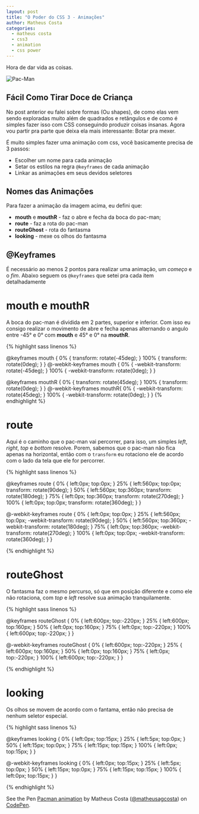 ```yaml
---
layout: post
title: "O Poder do CSS 3 - Animações"
author: Matheus Costa
categories:
  - matheus costa
  - css3
  - animation
  - css power
---
```


Hora de dar vida as coisas.

![Pac-Man](/blog/images/posts/2014-11-12/pac-man.gif)

<!--more-->

## Fácil Como Tirar Doce de Criança ##

No post anterior eu falei sobre formas (Ou shapes), de como elas vem sendo exploradas muito além de quadrados e retângulos e de como é simples fazer isso com CSS conseguindo produzir coisas insanas. Agora vou partir pra parte que deixa ela mais interessante: Botar pra mexer.

É muito simples fazer uma animação com css, você basicamente precisa de 3 passos:

- Escolher um nome para cada animação 
- Setar os estilos na regra `@keyframes` de cada animação
- Linkar as animações em seus devidos seletores

## Nomes das Animações ##

Para fazer a animação da imagem acima, eu defini que: 

- **mouth** e **mouthR** - faz o abre e fecha da boca do pac-man;
- **route** - faz a rota do pac-man
- **routeGhost** - rota do fantasma
- **looking** - mexe os olhos do fantasma

## @Keyframes ##

É necessário ao menos 2 pontos para realizar uma animação, um _começo_ e o _fim_. Abaixo seguem os `@keyframes` que setei pra cada item detalhadamente

# mouth e mouthR #

A boca do pac-man é dividida em 2 partes, superior e inferior. Com isso eu consigo realizar o movimento de abre e fecha apenas alternando o angulo entre -45° e 0° com **mouth** e 45° e 0° na **mouthR**.

{% highlight sass linenos %}

@keyframes mouth {
	0% { transform: rotate(-45deg); }
	100% { transform: rotate(0deg); }
}
@-webkit-keyframes mouth {
	0% { -webkit-transform: rotate(-45deg); }
	100% { -webkit-transform: rotate(0deg); }
}

@keyframes mouthR {
	0% { transform: rotate(45deg); }
	100% { transform: rotate(0deg); }
}
@-webkit-keyframes mouthR{
	0% { -webkit-transform: rotate(45deg); }
	100% { -webkit-transform: rotate(0deg); }
}
{% endhighlight %}

# route #

Aqui é o caminho que o pac-man vai percorrer, para isso, um simples _left_, _right_, _top_ e _bottom_ resolve. Porem, sabemos que o pac-man não fica apenas na horizontal, então com o `transform` eu rotaciono ele de acordo com o lado da tela que ele for percorrer.

{% highlight sass linenos %}

@keyframes route
{
	0%   { left:0px; top:0px; }
	25%  { left:560px; top:0px; transform: rotate(90deg); }
	50%  { left:560px; top:360px; transform: rotate(180deg); }
	75%  { left:0px; top:360px; transform: rotate(270deg); }
	100% { left:0px; top:0px; transform: rotate(360deg); }
}
  
@-webkit-keyframes route
{
	0%   { left:0px; top:0px; }
	25%  { left:560px; top:0px; -webkit-transform: rotate(90deg); }
	50%  { left:560px; top:360px; -webkit-transform: rotate(180deg); }
	75%  { left:0px; top:360px; -webkit-transform: rotate(270deg); }
	100% { left:0px; top:0px; -webkit-transform: rotate(360deg); }
}

{% endhighlight %}

# routeGhost #

O fantasma faz o mesmo percurso, só que em posição diferente e como ele não rotaciona, com _top_ e _left_ resolve sua animação tranquilamente.

{% highlight sass linenos %}

@keyframes routeGhost
{
	0%   { left:600px; top:-220px; }
	25%  { left:600px; top:160px; }
	50%  { left:0px; top:160px; }
	75%  { left:0px; top:-220px; }
	100% { left:600px; top:-220px; }
}

@-webkit-keyframes routeGhost
{
	0%   { left:600px; top:-220px; }
	25%  { left:600px; top:160px; }
	50%  { left:0px; top:160px; }
	75%  { left:0px; top:-220px; }
	100% { left:600px; top:-220px; }
}

{% endhighlight %}

# looking #

Os olhos se movem de acordo com o fantama, então não precisa de nenhum seletor especial.

{% highlight sass linenos %}

@keyframes looking
{
	0%   { left:0px; top:15px; }
	25%  { left:5px; top:0px; }
	50%  { left:15px; top:0px; }
	75%  { left:15px; top:15px; }
	100% { left:0px; top:15px; }
}

@-webkit-keyframes looking
{
	0%   { left:0px; top:15px; }
	25%  { left:5px; top:0px; }
	50%  { left:15px; top:0px; }
	75%  { left:15px; top:15px; }
	100% { left:0px; top:15px; }
}

{% endhighlight %}




<p data-height="680" data-theme-id="9813" data-slug-hash="jJGam" data-default-tab="result" data-user="matheusagcosta" class='codepen'>See the Pen <a href='http://codepen.io/matheusagcosta/pen/jJGam/'>Pacman animation</a> by Matheus Costa (<a href='http://codepen.io/matheusagcosta'>@matheusagcosta</a>) on <a href='http://codepen.io'>CodePen</a>.</p>
<script async src="//assets.codepen.io/assets/embed/ei.js"></script>